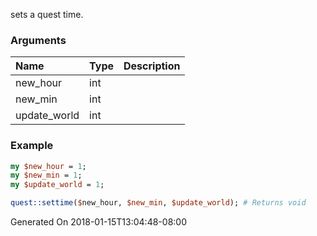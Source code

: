 sets a quest time.
### Arguments
**Name**|**Type**|**Description**
:---|:---|:---
new_hour|int|
new_min|int|
update_world|int|

### Example

```perl
my $new_hour = 1;
my $new_min = 1;
my $update_world = 1;

quest::settime($new_hour, $new_min, $update_world); # Returns void
```


Generated On 2018-01-15T13:04:48-08:00